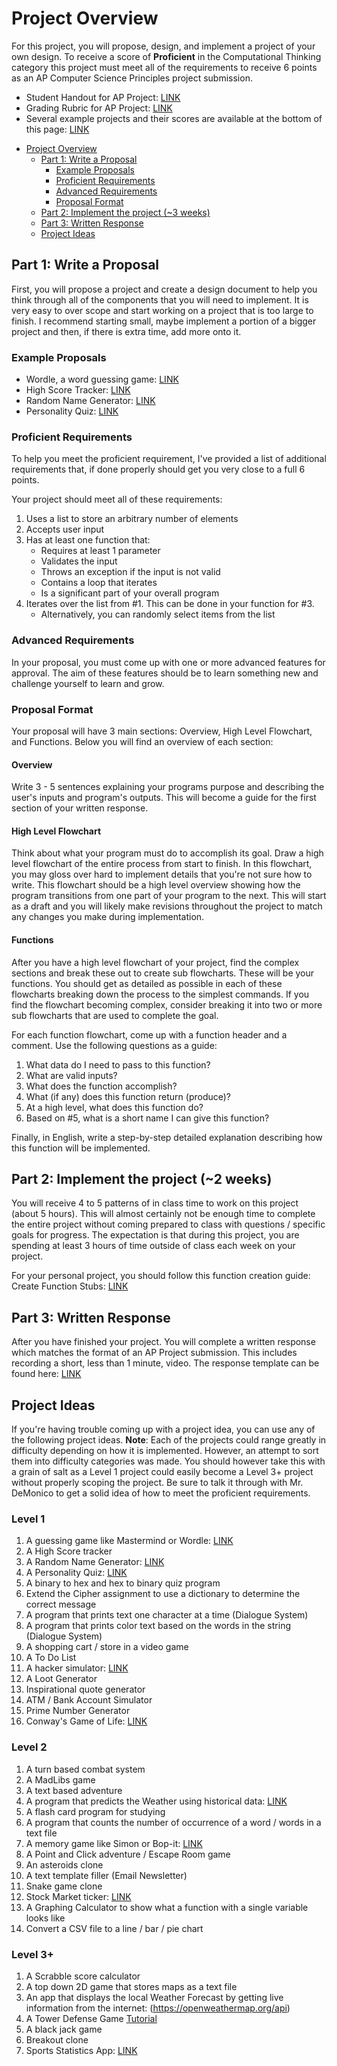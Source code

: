 # Project Overview

For this project, you will propose, design, and implement a project of your own
design. To receive a score of **Proficient** in the Computational Thinking
category this project must meet all of the requirements to receive 6 points as
an AP Computer Science Principles project submission.

* Student Handout for AP Project: [LINK](https://apcentral.collegeboard.org/pdf/ap-csp-student-task-directions.pdf?course=ap-computer-science-principles)
* Grading Rubric for AP Project: [LINK](https://apcentral.collegeboard.org/pdf/ap21-sg-computer-science-principles.pdf)
* Several example projects and their scores are available at the bottom of this
  page: [LINK](https://apcentral.collegeboard.org/courses/ap-computer-science-principles/exam)

- [Project Overview](#project-overview)
  - [Part 1: Write a Proposal](#part-1-write-a-proposal)
    - [Example Proposals](#example-proposals)
    - [Proficient Requirements](#proficient-requirements)
    - [Advanced Requirements](#advanced-requirements)
    - [Proposal Format](#proposal-format)
  - [Part 2: Implement the project (~3 weeks)](#part-2-implement-the-project-3-weeks)
  - [Part 3: Written Response](#part-3-written-response)
  - [Project Ideas](#project-ideas)

## Part 1: Write a Proposal

First, you will propose a project and create a design document to help you think
through all of the components that you will need to implement. It is very easy
to over scope and start working on a project that is too large to finish. I
recommend starting small, maybe implement a portion of a bigger project and
then, if there is extra time, add more onto it.

### Example Proposals

* Wordle, a word guessing game: [LINK](Examples/Wordle.md)
* High Score Tracker: [LINK](Examples/HighScoreTracker.md)
* Random Name Generator: [LINK](Examples/Random%20Name%20Generator.md)
* Personality Quiz: [LINK](Examples/PersonalityQuiz.md)

### Proficient Requirements

To help you meet the proficient requirement, I've provided a list of additional
requirements that, if done properly should get you very close to a full 6
points.

Your project should meet all of these requirements:

1. Uses a list to store an arbitrary number of elements
2. Accepts user input
3. Has at least one function that:
    * Requires at least 1 parameter
    * Validates the input
    * Throws an exception if the input is not valid
    * Contains a loop that iterates 
    * Is a significant part of your overall program
4. Iterates over the list from #1. This can be done in your function for #3.
    * Alternatively, you can randomly select items from the list 

### Advanced Requirements

In your proposal, you must come up with one or more advanced features for
approval. The aim of these features should be to learn something new and
challenge yourself to learn and grow.

### Proposal Format

Your proposal will have 3 main sections: Overview, High Level Flowchart, and
Functions. Below you will find an overview of each section:

#### Overview <!-- omit in toc --> 

Write 3 - 5 sentences explaining your programs purpose and describing the user's
inputs and program's outputs. This will become a guide for the first section of
your written response.

#### High Level Flowchart <!-- omit in toc --> 

Think about what your program must do to accomplish its goal. Draw a high level
flowchart of the entire process from start to finish. In this flowchart, you may
gloss over hard to implement details that you're not sure how to write. This
flowchart should be a high level overview showing how the program transitions
from one part of your program to the next. This will start as a draft and you
will likely make revisions throughout the project to match any changes you make
during implementation.

#### Functions <!-- omit in toc --> 

After you have a high level flowchart of your project, find the complex sections
and break these out to create sub flowcharts. These will be your functions. You
should get as detailed as possible in each of these flowcharts breaking down the
process to the simplest commands. If you find the flowchart becoming complex,
consider breaking it into two or more sub flowcharts that are used to complete
the goal.

For each function flowchart, come up with a function header and a comment. Use
the following questions as a guide:

1. What data do I need to pass to this function?
2. What are valid inputs?
3. What does the function accomplish?
4. What (if any) does this function return (produce)?
5. At a high level, what does this function do?
6. Based on #5, what is a short name I can give this function?

Finally, in English, write a step-by-step detailed explanation describing how
this function will be implemented.

## Part 2: Implement the project (~2 weeks)

You will receive 4 to 5 patterns of in class time to work on this project (about 
5 hours). This will almost certainly not be enough time to complete the entire 
project without coming prepared to class with questions / specific goals for 
progress. The expectation is that during this project, you are spending at least 
3 hours of time outside of class each week on your project.

For your personal project, you should follow this function creation guide:
Create Function Stubs: [LINK](CreateFunctionStubs.md)

## Part 3: Written Response

After you have finished your project. You will complete a written response which
matches the format of an AP Project submission. This includes recording a short,
less than 1 minute, video. The response template can be found here:
[LINK](WrittenResponse.md)


## Project Ideas

If you're having trouble coming up with a project idea, you can use any of the
following project ideas. **Note**: Each of the projects could range greatly in
difficulty depending on how it is implemented. However, an attempt to sort them
into difficulty categories was made. You should however take this with a grain
of salt as a Level 1 project could easily become a Level 3+ project without
properly scoping the project. Be sure to talk it through with Mr. DeMonico to get a
solid idea of how to meet the proficient requirements.

### Level 1 <!-- omit in toc --> 

1. A guessing game like Mastermind or Wordle:
   [LINK](https://www.powerlanguage.co.uk/wordle/)
2. A High Score tracker
3. A Random Name Generator: [LINK](images/superhero-name.jpg)
4. A Personality Quiz:
   [LINK](https://ohmy.disney.com/quiz/2014/06/25/quiz-which-disney-princess-are-you/)
5. A binary to hex and hex to binary quiz program
6. Extend the Cipher assignment to use a dictionary to determine the correct
   message
7.  A program that prints text one character at a time (Dialogue System)
8.  A program that prints color text based on the words in the string (Dialogue
    System)
9.  A shopping cart / store in a video game
10. A To Do List
11. A hacker simulator: [LINK](https://hackertyper.net/)
12. A Loot Generator
13. Inspirational quote generator
14. ATM / Bank Account Simulator
15. Prime Number Generator
16. Conway's Game of Life: [LINK](https://playgameoflife.com/)

### Level 2 <!-- omit in toc --> 

1. A turn based combat system
2. A MadLibs game
3. A text based adventure
4. A program that predicts the Weather using historical data:
    [LINK](https://www.ncdc.noaa.gov/cdo-web/search)
5. A flash card program for studying
6. A program that counts the number of occurrence of a word / words in a text file
7. A memory game like Simon or Bop-it: [LINK](http://www.freesimon.org/)
8. A Point and Click adventure / Escape Room game
9. An asteroids clone
10. A text template filler (Email Newsletter)
11. Snake game clone
12. Stock Market ticker: [LINK](https://finnhub.io/)
13. A Graphing Calculator to show what a function with a single variable looks
    like
14. Convert a CSV file to a line / bar / pie chart


### Level 3+ <!-- omit in toc --> 

1. A Scrabble score calculator
2. A top down 2D game that stores maps as a text file
3. An app that displays the local Weather Forecast by getting live information
    from the internet: (https://openweathermap.org/api)
4. A Tower Defense Game [Tutorial](https://www.youtube.com/watch?v=beuoNuK2tbk&ab_channel=Brackeys)
5. A black jack game
6. Breakout clone
7. Sports Statistics App: [LINK](https://www.thesportsdb.com/)
